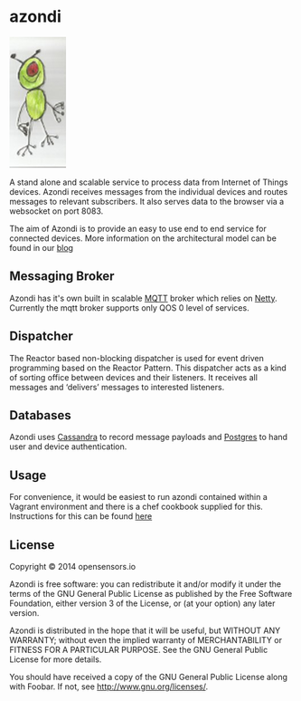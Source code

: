 # azondi

![An Azondi](resources/public/imgs/azondi1.jpg)

A stand alone and scalable service to process data from Internet of Things devices. Azondi receives messages from the
individual devices and routes messages to relevant subscribers.  It also
serves data to the browser via a websocket on port 8083.

The aim of Azondi is to provide an easy to use end to end service for connected
devices. More information on the architectural model can be found in
our [blog](http://blog.opensensors.io/blog/2014/03/12/iot-in-the-city/)

## Messaging Broker 
Azondi has it's own built in scalable [MQTT](http://mqtt.org/) broker which
relies on
[Netty](https://github.com/OpenSensorsIO/azondi/blob/master/src/clojure/azondi/transports/mqtt.clj). Currently
the mqtt broker supports only QOS 0 level of services.

## Dispatcher

The Reactor based non-blocking dispatcher is used for event driven programming based on the Reactor Pattern. This dispatcher acts as a kind of sorting office between devices and their listeners. It receives all messages and ‘delivers’ messages to interested listeners.

## Databases

Azondi uses [Cassandra](http://cassandra.apache.org/) to record
message payloads and [Postgres](http://www.postgresql.org/) to hand
user and device authentication.

## Usage
For convenience, it would be easiest to run azondi contained within a
Vagrant environment and there is a chef cookbook supplied for this. Instructions for this can be found [here](https://github.com/OpenSensorsIO/vagrant) 

## License

Copyright © 2014 opensensors.io

Azondi is free software: you can redistribute it and/or modify
it under the terms of the GNU General Public License as published by
the Free Software Foundation, either version 3 of the License, or
(at your option) any later version.

Azondi is distributed in the hope that it will be useful,
but WITHOUT ANY WARRANTY; without even the implied warranty of
MERCHANTABILITY or FITNESS FOR A PARTICULAR PURPOSE.  See the
GNU General Public License for more details.

You should have received a copy of the GNU General Public License
along with Foobar.  If not, see <http://www.gnu.org/licenses/>.
